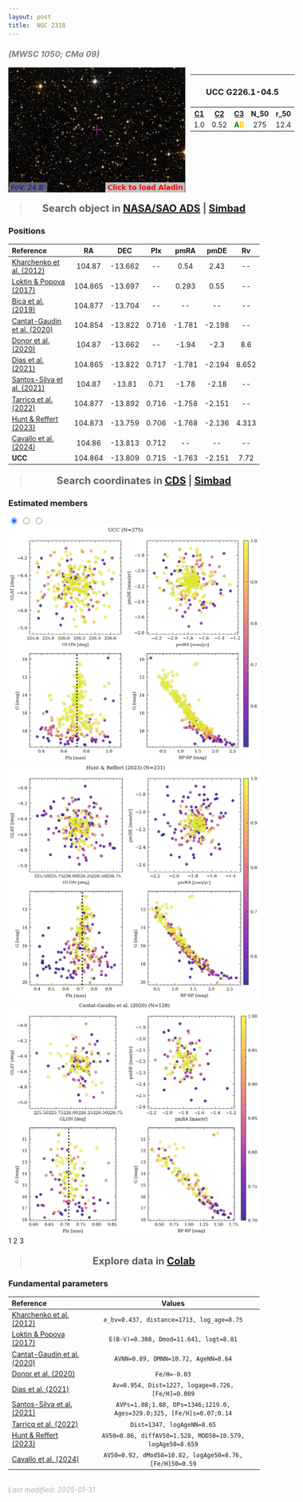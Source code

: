 ```yaml
---
layout: post
title:  NGC 2318
---
```

<h3><span style="color: #808080;"><i>(MWSC 1050; CMa 09)</i></span></h3><div style="display: flex; justify-content: space-between; width:720px;height:250px">
<div style="text-align: center;">
<!-- WEBP image -->
<img id="myImage" src="https://raw.githubusercontent.com/ucc23/Q3N/main/plots/ngc2318_aladin.webp" alt="Clickable Image" style="width:355px;height:250px; cursor: pointer;">

<!-- Div to contain Aladin Lite viewer -->
<div id="aladin-lite-div" style="width:355px;height:250px;display:none;"></div>

<!-- Aladin Lite script (will be loaded after the image is clicked) -->
<script type="text/javascript">
// Function to load Aladin Lite after image click and hide the image
function loadAladinLiteAndHideImage() {
    // Dynamically load the Aladin Lite script
    let aladinScript = document.createElement('script');
    aladinScript.src = "https://aladin.cds.unistra.fr/AladinLite/api/v3/latest/aladin.js";
    aladinScript.charset = "utf-8";
    aladinScript.onload = function () {
        A.init.then(() => {
            let aladin = A.aladin('#aladin-lite-div', {survey:"P/DSS2/color", fov:0.413, target: "104.864 -13.809"});
            // Remove the image
            document.getElementById('myImage').remove();
            // Hide the image
            //document.getElementById('myImage').style.visibility = "hidden";
            // Show the Aladin Lite viewer
            document.getElementById('aladin-lite-div').style.display = 'block';
        });
     };
    document.head.appendChild(aladinScript);
}
// Event listener for image click
document.getElementById('myImage').addEventListener('click', loadAladinLiteAndHideImage);
</script>
</div>
<!-- Left block -->

<table style="text-align: center; width:355px;height:250px;">
  <!-- Row 1 (title) -->
  <tr>
    <td colspan="5"><h3>UCC G226.1-04.5</h3></td>
  </tr>
  <!-- Row 2 -->
  <tr>
    <th><a href="https://ucc.ar/faq#what-are-the-c1-c2-and-c3-parameters" title="Photometric class">C1</a></th>
    <th><a href="https://ucc.ar/faq#what-are-the-c1-c2-and-c3-parameters" title="Density class">C2</a></th>
    <th><a href="https://ucc.ar/faq#what-are-the-c1-c2-and-c3-parameters" title="Combined class">C3</a></th>
    <th><div title="Stars with membership probability >50%">N_50</div></th>
    <th><div title="Radius that contains half the members [arcmin]">r_50</div></th>
  </tr>
  <!-- Row 3 -->
  <tr>
    <td>1.0</td>
    <td>0.52</td>
    <td><span style="color: green; font-weight: bold;">A</span><span style="color: #FFC300; font-weight: bold;">B</span></td>
    <td>275</td>
    <td>12.4</td>
  </tr>
</table>
</div>

> <p style="text-align:center; font-weight: bold; font-size:20px">Search object in <a data-umami-event="nasa_search" href="https://ui.adsabs.harvard.edu/search/q=%20collection%3Aastronomy%20body%3A%22NGC%202318%22&sort=date%20desc%2C%20bibcode%20desc&p_=0" target="_blank">NASA/SAO ADS</a> | <a data-umami-event="simbad_search" href="https://simbad.cds.unistra.fr/simbad/sim-id-refs?Ident=ngc2318" target="_blank">Simbad</a></p>


### Positions

| Reference    | RA    | DEC   | Plx  | pmRA  | pmDE   |  Rv  |
| :---         | :---: | :---: | :---: | :---: | :---: | :---: |
|[Kharchenko et al. (2012)](https://ui.adsabs.harvard.edu/abs/2012A%26A...543A.156K) | 104.87 | -13.662 | -- | 0.54 | 2.43 | -- |
|[Loktin & Popova (2017)](https://ui.adsabs.harvard.edu/abs/2017AstBu..72..257L) | 104.865 | -13.697 | -- | 0.293 | 0.55 | -- |
|[Bica et al. (2019)](https://ui.adsabs.harvard.edu/abs/2019AJ....157...12B) | 104.877 | -13.704 | -- | -- | -- | -- |
|[Cantat-Gaudin et al. (2020)](https://ui.adsabs.harvard.edu/abs/2020A%26A...640A...1C) | 104.854 | -13.822 | 0.716 | -1.781 | -2.198 | -- |
|[Donor et al. (2020)](https://ui.adsabs.harvard.edu/abs/2020AJ....159..199D) | 104.87 | -13.662 | -- | -1.94 | -2.3 | 8.6 |
|[Dias et al. (2021)](https://ui.adsabs.harvard.edu/abs/2021MNRAS.504..356D) | 104.865 | -13.822 | 0.717 | -1.781 | -2.194 | 8.652 |
|[Santos-Silva et al. (2021)](https://ui.adsabs.harvard.edu/abs/2021MNRAS.508.1033S) | 104.87 | -13.81 | 0.71 | -1.78 | -2.18 | -- |
|[Tarricq et al. (2022)](https://ui.adsabs.harvard.edu/abs/2022A%26A...659A..59T) | 104.877 | -13.892 | 0.716 | -1.758 | -2.151 | -- |
|[Hunt & Reffert (2023)](https://ui.adsabs.harvard.edu/abs/2023A%26A...673A.114H) | 104.873 | -13.759 | 0.706 | -1.768 | -2.136 | 4.313 |
|[Cavallo et al. (2024)](https://ui.adsabs.harvard.edu/abs/2024AJ....167...12C) | 104.86 | -13.813 | 0.712 | -- | -- | -- |
| **UCC** |104.864 | -13.809 | 0.715 | -1.763 | -2.151 | 7.72 |

> <p style="text-align:center; font-weight: bold; font-size:20px">Search coordinates in <a data-umami-event="cds_coord_search" href="https://cdsportal.u-strasbg.fr/?target=104.864,-13.809" target="_blank">CDS</a> | <a data-umami-event="simbad_coord_search" href="https://simbad.cds.unistra.fr/mobile/object_list.html?coord=104.864%20-13.809&output=json&radius=5&userEntry=ngc2318" target="_blank">Simbad</a></p>

### Estimated members

<div class="carousel">
<input type="radio" name="radio-btn" id="slide1" checked>
<input type="radio" name="radio-btn" id="slide2">
<input type="radio" name="radio-btn" id="slide3">
<div class="slides">
<div class="slide">
<a href="https://raw.githubusercontent.com/ucc23/Q3N/main/plots/ngc2318.webp" target="_blank">
<img src="https://raw.githubusercontent.com/ucc23/Q3N/main/plots/ngc2318.webp" alt="NGC 2318 UCC">
</a>
</div>
<div class="slide">
<a href="https://raw.githubusercontent.com/ucc23/Q3N/main/plots/ngc2318_HUNT23.webp" target="_blank">
<img src="https://raw.githubusercontent.com/ucc23/Q3N/main/plots/ngc2318_HUNT23.webp" alt="NGC 2318 HUNT23">
</a>
</div>
<div class="slide">
<a href="https://raw.githubusercontent.com/ucc23/Q3N/main/plots/ngc2318_CANTAT20.webp" target="_blank">
<img src="https://raw.githubusercontent.com/ucc23/Q3N/main/plots/ngc2318_CANTAT20.webp" alt="NGC 2318 CANTAT20">
</a>
</div>
</div>
<div class="indicators">
<label for="slide1">1</label>
<label for="slide2">2</label>
<label for="slide3">3</label>
</div>
</div>


> <p style="text-align:center; font-weight: bold; font-size:20px">Explore data in <a data-umami-event="colab" href="https://colab.research.google.com/github/ucc23/ucc/blob/main/assets/notebook.ipynb" target="_blank">Colab</a></p>


### Fundamental parameters

| Reference |  Values |
| :---         |     :---:      |
| [Kharchenko et al. (2012)](https://ui.adsabs.harvard.edu/abs/2012A%26A...543A.156K) | `e_bv=0.437, distance=1713, log_age=8.75` |
| [Loktin & Popova (2017)](https://ui.adsabs.harvard.edu/abs/2017AstBu..72..257L) | `E(B-V)=0.308, Dmod=11.641, logt=8.81` |
| [Cantat-Gaudin et al. (2020)](https://ui.adsabs.harvard.edu/abs/2020A%26A...640A...1C) | `AVNN=0.89, DMNN=10.72, AgeNN=8.64` |
| [Donor et al. (2020)](https://ui.adsabs.harvard.edu/abs/2020AJ....159..199D) | `Fe/H=-0.03` |
| [Dias et al. (2021)](https://ui.adsabs.harvard.edu/abs/2021MNRAS.504..356D) | `Av=0.954, Dist=1227, logage=8.726, [Fe/H]=0.009` |
| [Santos-Silva et al. (2021)](https://ui.adsabs.harvard.edu/abs/2021MNRAS.508.1033S) | `AVPs=1.08;1.08, DPs=1346;1219.0, Ages=329.0;325, [Fe/H]s=0.07;0.14` |
| [Tarricq et al. (2022)](https://ui.adsabs.harvard.edu/abs/2022A%26A...659A..59T) | `Dist=1347, logAgeNN=8.65` |
| [Hunt & Reffert (2023)](https://ui.adsabs.harvard.edu/abs/2023A%26A...673A.114H) | `AV50=0.86, diffAV50=1.528, MOD50=10.579, logAge50=8.659` |
| [Cavallo et al. (2024)](https://ui.adsabs.harvard.edu/abs/2024AJ....167...12C) | `AV50=0.92, dMod50=10.82, logAge50=8.76, [Fe/H]50=0.59` |

<br>
<font color="b3b1b1"><i>Last modified: 2025-01-31</i></font>

